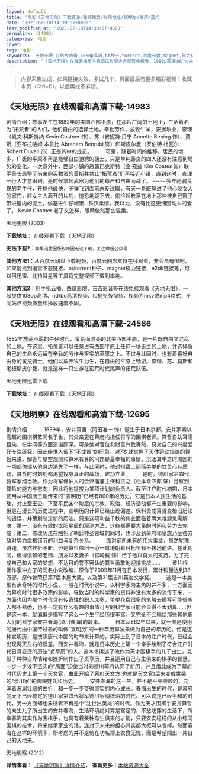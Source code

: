```yaml
---
layout: default
title: '电影《天地无限》下载资源/在线播放/视频地址/1080p/高清/蓝光'
date: "2021-07-10T14:39:57+0800"
last_modified_at: "2021-07-10T14:39:57+0800"
permalink: /14983/
categories: 电影
cover:
tags: 电影
keywords: '天地无限,在线免费看,1080p高清,bt种子,torrent,百度云盘,magnet,磁力链,迅雷下载资源'
description: '《天地无限》在线云播放手机西瓜影院吉吉影音免费看，1080p高清bd/hd未删减完整版和tc抢先枪版，mkv/mp4格式，附带bt/torrent种子、magnet/磁力链、百度云盘、网盘资源迅雷下载链接'
---
```


>内容采集生成，如果链接失效，多试几个，页面最后有更多精彩视频！收藏本页（Ctrl+D)，以后再找不麻烦。


## 《天地无限》在线观看和高清下载-14983

剧情介绍：故事发生在1882年的美国西部平原，在那片广阔的土地上，生活着名为“拓荒者”的人们，他们自由的选择土地，辛勤劳作，放牧牛羊，安居乐业，查理（凯文·科斯特纳 Kevin Costner 饰）、苏（安妮特·贝宁 Annette Bening 饰）、莫斯（亚布拉哈姆·本鲁比 Abraham Benrubi 饰）和斯皮尔曼（罗伯特·杜瓦尔 Robert Duvall 饰）正是其中的成员。  　　可是，随着时间的推移，居民的增多，广袤的平原不再是能够自由驰骋的疆土，只是单纯善良的四人还没有注意到局势的变化。一次意外中，西部小镇的恶霸巴克斯特（金·寇兹 Kim Coates 饰）联手警长恶整了前来购买物资的莫斯并禁止“拓荒者”们再接近小镇，直到这时，查理一行人才意识到，是时候拿起武器为他们的尊严和自由而战了。 ----- 多年驰骋荒野的老牛仔，开枪他最快，子弹飞到面前未眨过眼，有天一身脏臭进了他心仪女人的家门，趁女主人离开的片刻，惶恐地跪下去，偷捡起散落在地上那些被自己靴子带进屋内的泥土，偷塞进牛仔帽里…铁汉柔情，我以为，没有比这更细腻动人的爱了。 Kevin.Costner 老了又怎样，眼睛依然那么温柔。


天地无限 (2003)

**下载地址**： [在线观看下载 《天地无限》](https://www.btbtdy.me/btdy/dy4886.html) 


**无法下载?**：`如果迅雷因版权原因无法下载，关注微信公众号 `

**其他方法1**：从百度云网盘下载视频，百度云网盘支持在线观看，非会员有限制，如果能找到迅雷下载链接、bt/torrent种子、magnet磁力链接、e2dk链接等，可以用迅雷、比特彗星等工具将完整视频下载到本地。

**其他方法2**：用手机云播、西瓜影院、吉吉影音等在线免费观看《天地无限》，一般提供1080p高清、hd/bd高清视频、tc抢先版视频，视频为mkv或mp4格式，不同站点视频质量和播放速度不同。


## 《天地无限》在线观看和高清下载-24586

1882年放荡不羁的牛仔时代，蛮荒而漂亮的北美西部平原，是一片既自由又混乱的土地。在这里，拓荒者可以任意占有西部平原上任何一块无主的土地，并选择将自己的生命永远留在辛勤的劳作与坚实的草原之上。不过与此同时，也有着喜好自由身的蛮荒骑士。他们以放养牧牛为生，在自由的平原上畅游。查理、苏、莫斯和老板斯皮尔曼，就是这样一只生存在蛮荒时代尾声的拓荒队伍。


天地无限迅雷下载

**下载地址**： [在线观看下载 《天地无限》](https://www.993dy.com//vod-detail-id-23615.html) 


## 《天地明察》在线观看和高清下载-12695

剧情介绍： 　　1639年，安井算哲（冈田准一 饰）诞生于日本京都。安井家素以高超的围棋棋艺闻名于世，其父亲更在幕府内担任将军的围棋老师。算哲自幼耳濡目染，在学问等方面造诣颇深。可是他对官位和财富兴致寡然，只对自己的兴趣爱好专注研究，因此给世人留下"不成器"的印象。对7岁就掌握了天体运动规律的算哲来说，解答与星空观测和算术有关的问题是最幸福的事情，沉湎其中之时周围的一切都仿佛从他身边消失了一样。与此同时，他对棋盘上简简单单的胜负心存质疑，算哲时时刻刻都渴望投身真正的战场，建功立业。 　　是时，德川家第四代将军家纲当政。作为将军保护人的会津藩藩主保科正之（松本幸四郎 饰）觉察到算哲的能力与志向，因此将他提拔为某项计划的负责人。截至江户时代初期，日本使用从中国唐王朝传来的"宣明历"已经有800年的历史，它是日本人民生活的基础，对上至王公、下至平民各个阶层的宗教、政治、经济活动都产生重要的影响，但是在漫长的历史进程中，宣明历的计算已经出现偏差。保科责成算哲查检旧历法的错误，并策划制定新的历法。只是这项利益千秋的伟业面临着两大难题急需解决：第一，没有有效的太阳星辰的观测方法，这些都需要大量的时间和劳力去完成；第二，修改历法在触犯了朝廷神圣领域的同时，也涉及到幕府和皇族乃至各方敌对势力盘根错节的利益与复杂关系。 　　面对前所未有的伟大事业，虽然犹豫踌躇，虽然挫折不断，但是算哲依旧一心一意地朝着目标坚韧不拔地前进。在此期间，值得信赖的老师、朋友以及妻子（宫崎葵 饰）给了他以莫大的支持，为了完成自己和大家的梦想，不达目的誓不罢休的算哲勇敢地迎接挑战…… 　　该片根据作家冲方丁的同名小说改编，原作于2009年11月在日本发行，累计销量达到38万部，原作曾荣获第7届本屋大奖，以及第31届吉川英治文学奖。 　　这是一本类型有点奇特的时代小说，一般在时代小说中，以科学家为主角的并不多，一方面因为幕府时代很多政策的影响，导致当时的科学家的资料并没有太多的流传下来，一方面也因为那个时代具有传奇性的职人太多，单单花费很多的笔触去描写可能很多人都不熟悉，也不一定有什么有趣的事情可写的科学家可能会显得不太划算……但是这一本，就偏偏是描写了这么一个生平经历很丰富，又完全不会输给那些其他职人们的科学家安井春海(渋川春海)的故事。 　　日本从862年以来，就一直是使用的唐代由中国传过去的叫做“宣明历”的一种年历算法来做为自己的年历的。但是这种宣明历，是按照唐代中国的时节来计算的，实际上到了日本的江户时代，已经会出现两天左右的误差。而安井春海，就是日本历史上第一个亲手绘制了符合江户时代日月变迁的历法“贞享历”的人。这本书讲述了他作为天才围棋手的儿子出生，克服了种种自卑情绪和挫折制作出了贞享历，并且运用自己与生俱来的棋手的智慧，一步一步设下坚实的“局面”迫使当时的德川幕府认同了新历，并且借此成为了幕府时代历史上第一个天文官，由此开始了幕府天文方(也就是天文官)后来变成世袭的“涉川家”的御赐姓氏和历史。 　　安井春海的这一生，并不是平平顺顺的，充满着波澜壮阔的曲折，和一步一步变得坚实的内心成长。春海出生的时代，是幕府的天下已经稳定的德川家第四代将军德川家纲统治的时代。可以说是已经平和的时代，另一方面却也象征着不再是个“乱世出英雄”的时代。作为天才围棋手安井算哲的亲生儿子所出生的安井春海，生活环境绝对算是富足的，不愁吃穿的生活下，所幸春海其实作为围棋手，也具有着某种与生俱来的才能，只要安安稳稳的从小练习围棋的技术，将来继承家业的话，连对于未来的担心其实都大概可以省掉。然而春海在这样的环境下，所考虑的并不是倚在功名簿上衣食无忧，而是希望闯出一片自己的天地来。


天地明察 (2012)

**详情查看**： [《天地明察》详情介绍](/movie/12695/)， **查看更多**：[本站资源大全](/movie/t/all/)

